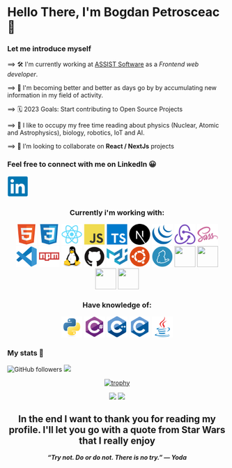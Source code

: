 # Hello There, I'm Bogdan Petrosceac 👋
### Let me introduce myself
⟹ 🛠 I'm currently working at [ASSIST Software][assist_software] as a *Frontend web developer*.

⟹ 🚀 I'm becoming better and better as days go by by accumulating new information in my field of activity.

⟹ 🗓 2023 Goals: Start contributing to Open Source Projects

⟹ 🤖 I like to occupy my free time reading about physics (Nuclear, Atomic and Astrophysics), biology, robotics, IoT and AI.

⟹ 👯 I’m looking to collaborate on **React / NextJs** projects


### Feel free to connect with me on LinkedIn 😀
[<img align="left" alt="Bogdan Petrosceac | LinkedIn" width="48px" src="https://github.com/devicons/devicon/blob/v2.15.1/icons/linkedin/linkedin-original.svg" />][linkedin]

<br />
<br />
<br />

<div align="center">

### Currently i'm working with:

[<img width="48" height="48" src="https://github.com/devicons/devicon/blob/v2.15.1/icons/html5/html5-original.svg">][linkedin]
[<img width="48" height="48" src="https://github.com/devicons/devicon/blob/v2.15.1/icons/css3/css3-original.svg">][linkedin]
[<img width="48" height="48" src="https://github.com/devicons/devicon/blob/v2.15.1/icons/react/react-original.svg">][linkedin]
[<img width="48" height="48" src="https://github.com/devicons/devicon/blob/v2.15.1/icons/javascript/javascript-original.svg">][linkedin]
[<img width="48" height="48" src="https://github.com/devicons/devicon/blob/v2.15.1/icons/typescript/typescript-original.svg">][linkedin]
[<img width="48" height="48" src="https://github.com/devicons/devicon/blob/v2.15.1/icons/nextjs/nextjs-original.svg">][linkedin]
[<img width="48" height="48" src="https://github.com/devicons/devicon/blob/v2.15.1/icons/jquery/jquery-original.svg">][linkedin]
[<img width="48" height="48" src="https://github.com/devicons/devicon/blob/v2.15.1/icons/redux/redux-original.svg">][linkedin]
[<img width="48" height="48" src="https://github.com/devicons/devicon/blob/v2.15.1/icons/sass/sass-original.svg">][linkedin]
[<img width="48" height="48" src="https://github.com/devicons/devicon/blob/v2.15.1/icons/vscode/vscode-original.svg">][linkedin]
[<img width="48" height="48" src="https://github.com/devicons/devicon/blob/v2.15.1/icons/npm/npm-original-wordmark.svg">][linkedin]
[<img width="48" height="48" src="https://github.com/devicons/devicon/blob/v2.15.1/icons/linux/linux-original.svg">][linkedin]
[<img width="48" height="48" src="https://github.com/devicons/devicon/blob/v2.15.1/icons/github/github-original.svg">][linkedin]
[<img width="48" height="48" src="https://github.com/devicons/devicon/blob/v2.15.1/icons/materialui/materialui-original.svg">][linkedin]
[<img width="48" height="48" src="https://github.com/devicons/devicon/blob/v2.15.1/icons/ubuntu/ubuntu-plain.svg">][linkedin]
[<img width="48" height="48" src="https://github.com/devicons/devicon/blob/v2.15.1/icons/yarn/yarn-original.svg">][linkedin]
[<img width="48" height="48" src="https://github.com/simple-icons/simple-icons/blob/develop/icons/bitbucket.svg">][linkedin]
[<img width="48" height="48" src="https://raw.githubusercontent.com/styled-components/brand/master/styled-components.png">][linkedin]
[<img width="48" height="48" src="https://www.primefaces.org/presskit/primereact-logo.png">][linkedin]
[<img width="48" height="48" src="https://upload.wikimedia.org/wikipedia/commons/thumb/b/b2/Bootstrap_logo.svg/1280px-Bootstrap_logo.svg.png">][linkedin]

</div>

<div align="center">

### Have knowledge of:

[<img width="48" height="48" src="https://github.com/devicons/devicon/blob/v2.15.1/icons/python/python-original.svg">][linkedin]
[<img width="48" height="48" src="https://github.com/devicons/devicon/blob/v2.15.1/icons/csharp/csharp-original.svg">][linkedin]
[<img width="48" height="48" src="https://github.com/devicons/devicon/blob/v2.15.1/icons/cplusplus/cplusplus-original.svg">][linkedin]
[<img width="48" height="48" src="https://github.com/devicons/devicon/blob/v2.15.1/icons/c/c-original.svg">][linkedin]
[<img width="48" height="48" src="https://github.com/devicons/devicon/blob/v2.15.1/icons/java/java-original.svg">][linkedin]

</div>

### My stats 🌟

![GitHub followers](https://img.shields.io/github/followers/petros0803?label=Followers&style=social)
![](https://visitor-badge.glitch.me/badge?page_id=petros0803)

<div align="center">

[![trophy](https://github-profile-trophy.vercel.app/?username=petros0803&theme=dracula&margin-w=5&margin-h=5&no-bg=true&no-frame=true&rank=SECRET,SSS,SS,S,AAA,AA,A,B&column=3)](https://github.com/ryo-ma/github-profile-trophy)

<img height='130px' src="https://github-readme-stats.vercel.app/api?username=petros0803&hide_title=true&show_icons=true&include_all_commits=true&line_height=21&bg_color=0,00a30b,00cc0e,73FA79&theme=graywhite" />
<img height='130px' src="https://github-readme-stats.vercel.app/api/top-langs/?username=petros0803&hide_title=true&layout=compact&bg_color=0,73FA79,00cc0e,00a30b&theme=graywhite" />

</div>

<div align="center">

## In the end I want to thank you for reading my profile. I'll let you go with a quote from Star Wars that I really enjoy

***“Try not. Do or do not. There is no try.” — Yoda***

</div>
<!--
**petros0803/petros0803** is a ✨ _special_ ✨ repository because its `README.md` (this file) appears on your GitHub profile.

Here are some ideas to get you started:

- 🔭 I’m currently working on ...
- 🌱 I’m currently learning ...
- 👯 I’m looking to collaborate on ...
- 🤔 I’m looking for help with ...
- 💬 Ask me about ...
- 📫 How to reach me: ...
- 😄 Pronouns: ...
- ⚡ Fun fact: ...

-->

[assist_software]: https://assist-software.net/
[linkedin]: https://www.linkedin.com/in/bogdan-ciprian-petrosceac-ab6680206/